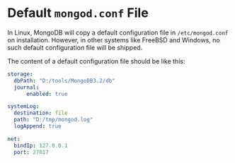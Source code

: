 # Default `mongod.conf` File

In Linux, MongoDB will copy a default configuration file in `/etc/mongod.conf` on installation. However, in other systems like FreeBSD and Windows, no such default configuration file will be shipped.

The content of a default configuration file should be like this:

  ```yaml
storage:
    dbPath: "D:/tools/MongoDB3.2/db"
    journal:
        enabled: true

systemLog:
    destination: file
    path: "D:/tmp/mongod.log"
    logAppend: true

net:
    bindIp: 127.0.0.1
    port: 27017
  ```
